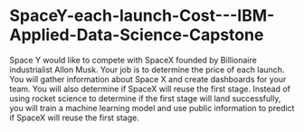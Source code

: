 # SpaceY-each-launch-Cost---IBM-Applied-Data-Science-Capstone
Space Y would like to compete with SpaceX founded by Billionaire industrialist Allon Musk. Your job is to determine the price of each launch. You will gather information about Space X and create dashboards for your team. You will also determine if SpaceX will reuse the first stage. Instead of using rocket science to determine if the first stage will land successfully, you will train a machine learning model and use public information to predict if SpaceX will reuse the first stage.
